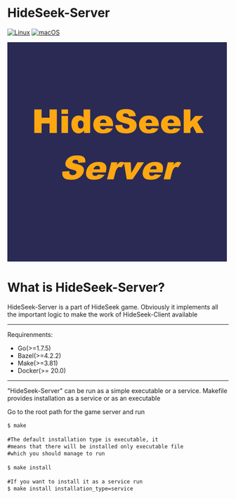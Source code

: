 # HideSeek-Server

[![Linux](https://svgshare.com/i/Zhy.svg)](https://svgshare.com/i/Zhy.svg)  [![macOS](https://svgshare.com/i/ZjP.svg)](https://svgshare.com/i/ZjP.svg)



![](preview.png)

# What is HideSeek-Server?

HideSeek-Server is a part of HideSeek game. Obviously it implements all the important logic to make the work of HideSeek-Client available

---

Requirenments:

- Go(>=1.7.5)
- Bazel(>=4.2.2)
- Make(>=3.81)
- Docker(>= 20.0)

---

"HideSeek-Server" can be run as a simple executable or a service. Makefile provides installation as a service or as an executable

Go to the root path for the game server and run

```
$ make

#The default installation type is executable, it
#means that there will be installed only executable file
#which you should manage to run

$ make install

#If you want to install it as a service run
$ make install installation_type=service
```